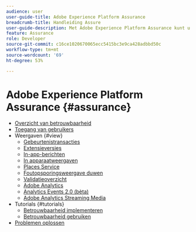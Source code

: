 ```yaml
---
audience: user
user-guide-title: Adobe Experience Platform Assurance
breadcrumb-title: Handleiding Assure
user-guide-description: Met Adobe Experience Platform Assurance kunt u controleren, testen, simuleren en valideren hoe u gegevens verzamelt of ervaringen aanbiedt in uw mobiele toepassingen.
feature: Assurance
role: Developer
source-git-commit: c16ce1020670065ecc5415bc3e9ca428adbbd50c
workflow-type: tm+mt
source-wordcount: '69'
ht-degree: 53%

---
```



# Adobe Experience Platform Assurance {#assurance}

- [Overzicht van betrouwbaarheid](./home.md)
- [Toegang van gebruikers](./user-access.md)
- Weergaven {#view}
   - [Gebeurtenistransacties](./views/event-transactions.md)
   - [Extensieversies](./views/extension-versions.md)
   - [In-app-berichten](./views/in-app-messaging.md)
   - [In apparaatweergaven](./views/on-device-views.md)
   - [Places Service](./views/places-service.md)
   - [Foutopsporingsweergave duwen](./views/push-debug-view.md)
   - [Validatieoverzicht](./views/validation-summary.md)
   - [Adobe Analytics](./views/adobe-analytics.md)
   - [Analytics Events 2.0 (bèta)](./views/adobe-analytics-edge.md)
   - [Adobe Analytics Streaming Media](./views/adobe-analytics-streaming-media.md)
- Tutorials {#tutorials}
   - [Betrouwbaarheid implementeren](./tutorials/implement-assurance.md)
   - [Betrouwbaarheid gebruiken](./tutorials/using-assurance.md)
- [Problemen oplossen](./troubleshooting.md)